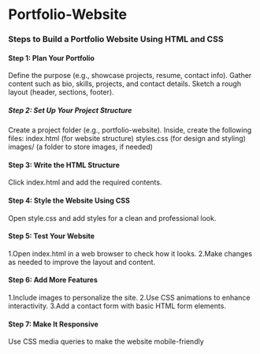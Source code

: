 # Portfolio-Website
### Steps to Build a Portfolio Website Using HTML and CSS
#### Step 1: Plan Your Portfolio
Define the purpose (e.g., showcase projects, resume, contact info).
Gather content such as bio, skills, projects, and contact details.
Sketch a rough layout (header, sections, footer).
##### Step 2: Set Up Your Project Structure
Create a project folder (e.g., portfolio-website).
Inside, create the following files:
index.html (for website structure)
styles.css (for design and styling)
images/ (a folder to store images, if needed)

#### Step 3: Write the HTML Structure
Click index.html and add the required contents.

#### Step 4: Style the Website Using CSS
Open style.css and add styles for a clean and professional look.

#### Step 5: Test Your Website
1.Open index.html in a web browser to check how it looks.
2.Make changes as needed to improve the layout and content.

#### Step 6: Add More Features 
1.Include images to personalize the site.
2.Use CSS animations to enhance interactivity.
3.Add a contact form with basic HTML form elements.

#### Step 7: Make It Responsive
Use CSS media queries to make the website mobile-friendly
